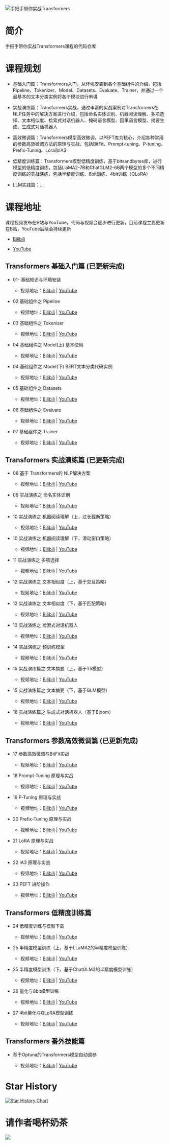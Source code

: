 ![手把手带你实战Transformers](imgs/1.png)

# 简介

手把手带你实战Transformers课程的代码仓库

# 课程规划

- 基础入门篇：Transformers入门，从环境安装到各个基础组件的介绍，包括Pipeline、Tokenizer、Model、Datasets、Evaluate、Trainer，并通过一个最基本的文本分类实例将各个模块进行串讲

- 实战演练篇：Transformers实战，通过丰富的实战案例对Transformers在NLP任务中的解决方案进行介绍，包括命名实体识别、机器阅读理解、多项选择、文本相似度、检索式对话机器人、掩码语言模型、因果语言模型、摘要生成、生成式对话机器人

- 高效微调篇：Transformers模型高效微调，以PEFT库为核心，介绍各种常用的参数高效微调方法的原理与实战，包括BitFit、Prompt-tuning、P-tuning、Prefix-Tuning、Lora和IA3

- 低精度训练篇：Transformers模型低精度训练，基于bitsandbytes库，进行模型的低精度训练，包括LlaMA2-7B和ChatGLM2-6B两个模型的多个不同精度训练的实战演练，包括半精度训练、8bit训练、4bit训练（QLoRA）

- LLM实践篇：...


# 课程地址

课程视频发布在B站与YouTube，代码与视频会逐步进行更新，目前课程主要更新在B站，YouTube后续会持续更新

- [Bilibili](https://www.bilibili.com/video/BV1ma4y1g791)

- [YouTube](https://www.youtube.com/@lunatic-zzz)

## Transformers 基础入门篇 (已更新完成)

- 01- 基础知识与环境安装

   - 视频地址：[Bilibili](https://www.bilibili.com/video/BV1ma4y1g791) | [YouTube](https://www.youtube.com/watch?v=ddCfxkCh-O8)

- 02 基础组件之 Pipeline

   - 视频地址：[Bilibili](https://www.bilibili.com/video/BV1ta4y1g7bq) | [YouTube](https://www.youtube.com/watch?v=Xeu3qFTP9qY&t=7s)

- 03 基础组件之 Tokenizer

   - 视频地址：[Bilibili](https://www.bilibili.com/video/BV1NX4y1177c) | [YouTube](https://www.youtube.com/watch?v=G4JmQu-VWrU)

- 04 基础组件之 Model(上) 基本使用

   - 视频地址：[Bilibili](https://www.bilibili.com/video/BV1KM4y1q7Js) | [YouTube](https://www.youtube.com/watch?v=xK-6VcLqa94)

- 04 基础组件之 Model(下) BERT文本分类代码实例

   - 视频地址：[Bilibili](https://www.bilibili.com/video/BV18T411t7h6) | [YouTube](https://www.youtube.com/watch?v=nkwOQQDCDvc)

- 05 基础组件之 Datasets

   - 视频地址：[Bilibili](https://www.bilibili.com/video/BV1Ph4y1b76w) | [YouTube](https://www.youtube.com/watch?v=LRhcUjbSOEk)

- 06 基础组件之 Evaluate

   - 视频地址：[Bilibili](https://www.bilibili.com/video/BV1uk4y1W7tK) | [YouTube](https://www.youtube.com/watch?v=tpE2bleqk6A)

- 07 基础组件之 Trainer

   - 视频地址：[Bilibili](https://www.bilibili.com/video/BV1KX4y1a7Jk) | [YouTube](https://www.youtube.com/watch?v=YzS-BvHeSGE)

## Transformers 实战演练篇 (已更新完成)

- 08 基于 Transformers的 NLP解决方案

   - 视频地址：[Bilibili](https://www.bilibili.com/video/BV18N411C71F) | [YouTube](https://www.youtube.com/watch?v=WRBPd86T1Fc)

- 09 实战演练之 命名实体识别
   
   - 视频地址：[Bilibili](https://www.bilibili.com/video/BV1gW4y197CT) | [YouTube](https://www.youtube.com/watch?v=3xQR-7sly_I)

- 10 实战演练之 机器阅读理解（上，过长截断策略）
   
   - 视频地址：[Bilibili](https://www.bilibili.com/video/BV1rs4y1k7FX) | [YouTube](https://www.youtube.com/watch?v=-rzKZIpELOk)

- 10 实战演练之 机器阅读理解（下，滑动窗口策略）

   - 视频地址：[Bilibili](https://www.bilibili.com/video/BV1uN411D7oy) | [YouTube](https://www.youtube.com/watch?v=oTlpbISOkaE)

- 11 实战演练之 多项选择 

   - 视频地址：[Bilibili](https://www.bilibili.com/video/BV1FM4y1E77w) | [YouTube](https://www.youtube.com/watch?v=xHM1PjIihJs)

- 12 实战演练之 文本相似度（上，基于交互策略） 

   - 视频地址：[Bilibili](https://www.bilibili.com/video/BV1Tm4y1J7EF) | [YouTube](https://www.youtube.com/watch?v=SElN5_LqZls)

- 12 实战演练之 文本相似度（下，基于匹配策略） 

   - 视频地址：[Bilibili](https://www.bilibili.com/video/BV13P411C7UD) | [YouTube](https://www.youtube.com/watch?v=7zxNXBBDqwA)

- 13 实战演练之 检索式对话机器人

   - 视频地址：[Bilibili](https://www.bilibili.com/video/BV1Lh4y117KJ) | [YouTube](https://www.youtube.com/watch?v=gHOUoqqXb8I)

- 14 实战演练之 预训练模型

   - 视频地址：[Bilibili](https://www.bilibili.com/video/BV1B44y1c7x2) | [YouTube](https://www.youtube.com/watch?v=jHRo2qgtE7Y)

- 15 实战演练篇之 文本摘要（上，基于T5模型）

   - 视频地址：[Bilibili](https://www.bilibili.com/video/BV1Kp4y137ar) | [YouTube](https://www.youtube.com/watch?v=5AusJJbpWaA)

- 15 实战演练篇之 文本摘要（下，基于GLM模型）

   - 视频地址：[Bilibili](https://www.bilibili.com/video/BV1CF411y7hw) | [YouTube](https://www.youtube.com/watch?v=BK2wUNZZbRg)

- 16 实战演练篇之 生成式对话机器人（基于Bloom）

   - 视频地址：[Bilibili](https://www.bilibili.com/video/BV11r4y197Ht) | [YouTube](https://www.youtube.com/watch?v=McE0XUG5Gw4)

## Transformers 参数高效微调篇 (已更新完成)

- 17 参数高效微调与BitFit实战

   - 视频地址：[Bilibili](https://www.bilibili.com/video/BV1Xu4y1k7Ls) | [YouTube](https://www.youtube.com/watch?v=ynBE40yVTSk)

- 18 Prompt-Tuning 原理与实战

   - 视频地址：[Bilibili](https://www.bilibili.com/video/BV1Fu4y1C7tJ) | [YouTube](https://www.youtube.com/watch?v=aAbVsm6tWIM)

- 19 P-Tuning 原理与实战

   - 视频地址：[Bilibili](https://www.bilibili.com/video/BV17V411N7Ld) | [YouTube](https://www.youtube.com/watch?v=xNC12IhNuw4)

- 20 Prefix-Tuning 原理与实战

   - 视频地址：[Bilibili](https://www.bilibili.com/video/BV1Ru411g7Qa) | [YouTube](https://www.youtube.com/watch?v=EYd-sJHXCio)

- 21 LoRA 原理与实战

   - 视频地址：[Bilibili](https://www.bilibili.com/video/BV13w411y7fq) | [YouTube](https://www.youtube.com/watch?v=-xVJtu9pyoA)

- 22 IA3 原理与实战

   - 视频地址：[Bilibili](https://www.bilibili.com/video/BV1Y8411k7yD) | [YouTube](https://www.youtube.com/watch?v=WOrHqOkMqxY)

- 23 PEFT 进阶操作

   - 视频地址：[Bilibili](https://www.bilibili.com/video/BV1YH4y1o7rg) | [YouTube](https://www.youtube.com/watch?v=KJljAinRXs8)
   

## Transformers 低精度训练篇

- 24 低精度训练与模型下载

   - 视频地址：[Bilibili](https://www.bilibili.com/video/BV1y34y1M7t1) | [YouTube](https://www.youtube.com/watch?v=mWiXtVs9ZzY)

- 25 半精度模型训练（上，基于LLaMA2的半精度模型训练）

   - 视频地址：[Bilibili](https://www.bilibili.com/video/BV1CB4y1R78v) | [YouTube](https://www.youtube.com/watch?v=Is4T8u1Astk)

- 25 半精度模型训练（下，基于ChatGLM3的半精度模型训练）

   - 视频地址：[Bilibili](https://www.bilibili.com/video/BV1aw411M7Cv) | [YouTube](https://www.youtube.com/watch?v=8SmlpNuY_pU)

- 26 量化与8bit模型训练

   - 视频地址：[Bilibili](https://www.bilibili.com/video/BV1EN411g7Yn) | [YouTube](https://www.youtube.com/watch?v=XKImkaWv7-Y)

- 27 4bit量化与QLoRA模型训练

   - 视频地址：[Bilibili](https://www.bilibili.com/video/BV1DQ4y1t7e8) | [YouTube](https://www.youtube.com/watch?v=CY0jTExZlKE)

## Transformers 番外技能篇

- 基于Optuna的Transformers模型自动调参

   - 视频地址：[Bilibili](https://www.bilibili.com/video/BV1NN4y1S7i8) | [YouTube](https://www.youtube.com/watch?v=ugiAW2ukZZw)

# Star History

[![Star History Chart](https://api.star-history.com/svg?repos=zyds/transformers-code&type=Date)](https://star-history.com/#zyds/transformers-code&Date)


# 请作者喝杯奶茶

![](imgs/wx.jpg)
